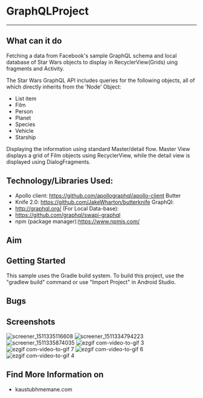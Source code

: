 # GraphQLProject
-----------------------

**What can it do**
--------------
Fetching a data from Facebook's sample GraphQL schema and local database of Star Wars objects to display in RecyclerView(Grids) uing fragments and Activity.

The Star Wars GraphQL API includes queries for the following objects, all of which directly inherits from the 'Node' Object:

 - List item
 - Film
 - Person
 - Planet
 - Species
 - Vehicle
 - Starship

Displaying the information using standard Master/detail flow. Master View displays a grid of Film objects using RecyclerView, while the detail view is displayed using DialogFragments.

**Technology/Libraries Used:**
--
 - Apollo client: https://github.com/apollographql/apollo-client Butter
 - Knife 2.0: https://github.com/JakeWharton/butterknife GraphQl:
 - http://graphql.org/ (For Local Data-base):
 - https://github.com/graphql/swapi-graphql
 - npm (package manager):https://www.npmjs.com/

**Aim**
---


**Getting Started**
-------------------
This sample uses the Gradle build system. To build this project, use the "gradlew build" command or use "Import Project" in Android Studio.

**Bugs**
----

**Screenshots**
---------------

![screener_1511335116608](https://user-images.githubusercontent.com/25395705/33114634-af24d950-cf2b-11e7-9669-f641fc6d8c54.png)
![screener_1511334794223](https://user-images.githubusercontent.com/25395705/33114635-af3b6558-cf2b-11e7-90b9-798ca3a21c30.png)
![screener_1511335874035](https://user-images.githubusercontent.com/25395705/33114992-506a43ee-cf2d-11e7-982f-2e691408ae84.png)
![ezgif com-video-to-gif 3](https://user-images.githubusercontent.com/25395705/33102881-dd8fd248-ceec-11e7-80c9-51dc6bab494c.gif)
![ezgif com-video-to-gif 7](https://user-images.githubusercontent.com/25395705/33103712-f46b0d2a-cef1-11e7-9f13-37da17da4918.gif)
![ezgif com-video-to-gif 6](https://user-images.githubusercontent.com/25395705/33103713-f4858f92-cef1-11e7-8077-818368fe1ac7.gif)
![ezgif com-video-to-gif 4](https://user-images.githubusercontent.com/25395705/33103714-f4a0129a-cef1-11e7-816b-45b1ca4a130a.gif)



**Find More Information on**
------------------------

 - kaustubhmemane.com

